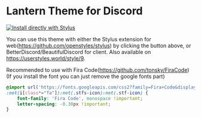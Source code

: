# Lantern Theme for Discord 
[![Install directly with Stylus](https://img.shields.io/badge/Install%20directly%20with-Stylus-00adad.svg)](discord-lantern-theme.USER.CSS)

You can use this theme with either the Stylus extension for web(https://github.com/openstyles/stylus) by clicking the button above, or BetterDiscord/BeautifulDiscord for client. Also available on https://userstyles.world/style/9.

Recommended to use with Fira Code(https://github.com/tonsky/FiraCode) (If you install the font you can just remove the google fonts part)
```css
@import url('https://fonts.googleapis.com/css2?family=Fira+Code&display=swap');
:not(i[class*="fa"]):not(.stfs-icon):not(.stf-icon) {
    font-family: 'Fira Code', monospace !important;
    letter-spacing: -0.30px !important;
}
```
